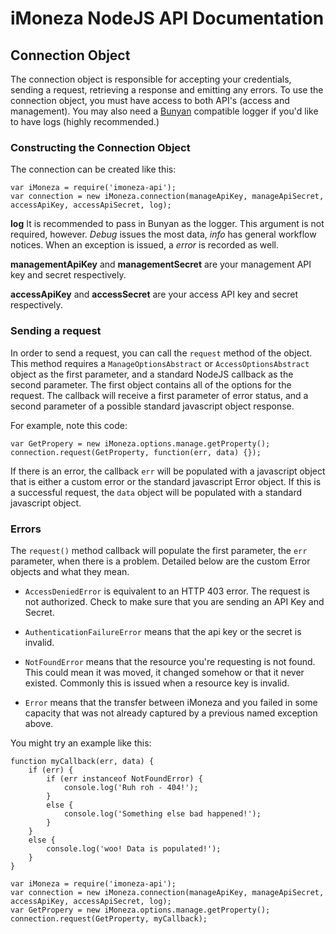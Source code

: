 # iMoneza NodeJS API Documentation

## Connection Object

The connection object is responsible for accepting your credentials, sending a request, retrieving a response and emitting
any errors.  To use the connection object, you must have access to both API's (access and management).  You may also need
a [Bunyan](https://www.npmjs.com/package/bunyan) compatible logger if you'd like to have logs (highly recommended.)

### Constructing the Connection Object

The connection can be created like this:

    var iMoneza = require('imoneza-api');
    var connection = new iMoneza.connection(manageApiKey, manageApiSecret, accessApiKey, accessApiSecret, log);

**log** It is recommended to pass in Bunyan as the logger.  This argument is not required, however.  _Debug_ issues the
most data, _info_ has general workflow notices.  When an exception is issued, a _error_ is recorded as well.

**managementApiKey** and **managementSecret** are your management API key and secret respectively.

**accessApiKey** and **accessSecret** are your access API key and secret respectively.

### Sending a request

In order to send a request, you can call the `request` method of the object.  This method requires a `ManageOptionsAbstract`
or `AccessOptionsAbstract` object as the first parameter, and a standard NodeJS callback as the second parameter.  The first object
contains all of the options for the request.  The callback will receive a first parameter of error status, and a second
parameter of a possible standard javascript object response.

For example, note this code:

    var GetPropery = new iMoneza.options.manage.getProperty();
    connection.request(GetProperty, function(err, data) {});

If there is an error, the callback `err` will be populated with a javascript object that is either a custom error or the
standard javascript Error object.  If this is a successful request, the `data` object will be populated with a standard
javascript object.

### Errors

The `request()` method callback will populate the first parameter, the `err` parameter, when there is a problem.
Detailed below are the custom Error objects and what they mean.

- `AccessDeniedError` is equivalent to an HTTP 403 error.  The request is not authorized.  Check to make sure
that you are sending an API Key and Secret.

- `AuthenticationFailureError` means that the api key or the secret is invalid.

- `NotFoundError` means that the resource you're requesting is not found.  This could mean it was moved, it changed
somehow or that it never existed.  Commonly this is issued when a resource key is invalid.

- `Error` means that the transfer between iMoneza and you failed in some capacity that was not already captured by a
previous named exception above.

You might try an example like this:

    function myCallback(err, data) {
        if (err) {
            if (err instanceof NotFoundError) {
                console.log('Ruh roh - 404!');
            }
            else {
                console.log('Something else bad happened!');
            }
        }
        else {
            console.log('woo! Data is populated!');
        }
    }

    var iMoneza = require('imoneza-api');
    var connection = new iMoneza.connection(manageApiKey, manageApiSecret, accessApiKey, accessApiSecret, log);
    var GetPropery = new iMoneza.options.manage.getProperty();
    connection.request(GetProperty, myCallback);


